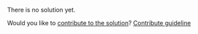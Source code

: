 
There is no solution yet.

Would you like to [contribute to the solution](https://github.com/BFEdev/BFE.dev-solutions/blob/main/quiz/generator-return_en.md)? [Contribute guideline](https://github.com/BFEdev/BFE.dev-solutions#how-to-contribute)
